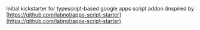 Initial kickstarter for typescript-based google apps script addon (inspired by [https://github.com/labnol/apps-script-starter](https://github.com/labnol/apps-script-starter)
